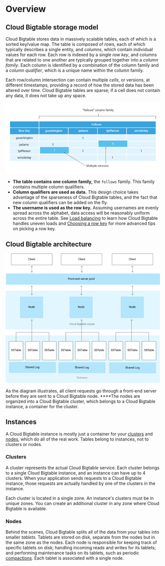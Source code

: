 # Overview

## Cloud Bigtable storage model

Cloud Bigtable stores data in massively scalable tables, each of which is a sorted key/value map. The table is composed of _rows_, each of which typically describes a single entity, and _columns_, which contain individual values for each row. Each row is indexed by a single _row key_, and columns that are related to one another are typically grouped together into a _column family_. Each column is identified by a combination of the column family and a _column qualifier_, which is a unique name within the column family.

Each row/column intersection can contain multiple _cells_, or versions, at different timestamps, providing a record of how the stored data has been altered over time. Cloud Bigtable tables are sparse; if a cell does not contain any data, it does not take up any space.

![](../../../.gitbook/assets/image%20%2825%29.png)

* **The table contains one column family,** the `follows` family. This family contains multiple column qualifiers.
* **Column qualifiers are used as data.** This design choice takes advantage of the sparseness of Cloud Bigtable tables, and the fact that new column qualifiers can be added on the fly.
* **The username is used as the row key.** Assuming usernames are evenly spread across the alphabet, data access will be reasonably uniform across the entire table. See [Load balancing](https://cloud.google.com/bigtable/docs/overview#load-balancing) to learn how Cloud Bigtable handles uneven loads and [Choosing a row key](https://cloud.google.com/bigtable/docs/schema-design#row-keys) for more advanced tips on picking a row key.

## Cloud Bigtable architecture

![Cloud Bigtable architecture](../../../.gitbook/assets/image%20%2840%29.png)

As the diagram illustrates, all client requests go through a front-end server before they are sent to a Cloud Bigtable node. ****The nodes are organized into a Cloud Bigtable cluster, which belongs to a Cloud Bigtable instance, a container for the cluster.

## Instances

A Cloud Bigtable instance is mostly just a container for your [clusters](https://cloud.google.com/bigtable/docs/instances-clusters-nodes#clusters) and [nodes](https://cloud.google.com/bigtable/docs/instances-clusters-nodes#nodes), which do all of the real work. Tables belong to instances, not to clusters or nodes. 

### Clusters <a id="clusters"></a>

A cluster represents the actual Cloud Bigtable service. Each cluster belongs to a single Cloud Bigtable instance, and an instance can have up to 4 clusters. When your application sends requests to a Cloud Bigtable instance, those requests are actually handled by one of the clusters in the instance.

Each cluster is located in a single zone. An instance's clusters must be in unique zones. You can create an additional cluster in any zone where Cloud Bigtable is available. 

### Nodes <a id="nodes"></a>

Behind the scenes, Cloud Bigtable splits all of the data from your tables into smaller _tablets_. Tablets are stored on disk, separate from the nodes but in the same zone as the nodes. Each node is responsible for keeping track of specific tablets on disk; handling incoming reads and writes for its tablets; and performing maintenance tasks on its tablets, such as periodic [compactions](https://cloud.google.com/bigtable/docs/overview#compactions). Each tablet is associated with a single node.


